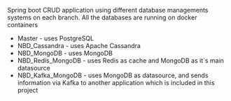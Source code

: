 Spring boot CRUD application using different database managements systems on each branch. All the databases are running on docker containers

- Master - uses PostgreSQL
- NBD_Cassandra - uses Apache Cassandra
- NBD_MongoDB - uses MongoDB
- NBD_Redis_MongoDB - uses Redis as cache and MongoDB as it`s main datasource
- NBD_Kafka_MongoDB - uses MongoDB as datasource, and sends information via Kafka to another application which is included in this project
